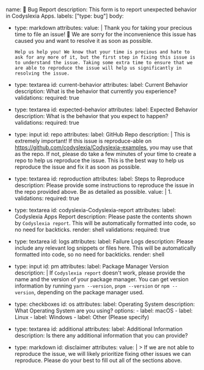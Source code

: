 name: 🐞 Bug Report
description: This form is to report unexpected behavior in Codyslexia Apps.
labels: ["type: bug"]
body:

- type: markdown
  attributes:
  value: |
  Thank you for taking your precious time to file an issue! 🙏 We are sorry for the inconvenience this issue has caused you and want to resolve it as soon as possible.

      Help us help you! We know that your time is precious and hate to ask for any more of it, but the first step in fixing this issue is to understand the issue. Taking some extra time to ensure that we are able to reproduce the issue will help us significantly in resolving the issue.

- type: textarea
  id: current-behavior
  attributes:
  label: Current Behavior
  description: What is the behavior that currently you experience?
  validations:
  required: true
- type: textarea
  id: expected-behavior
  attributes:
  label: Expected Behavior
  description: What is the behavior that you expect to happen?
  validations:
  required: true
- type: input
  id: repo
  attributes:
  label: GitHub Repo
  description: |
  This is extremely important! If this issue is reproduce-able on https://github.com/codyslexia/Codyslexia-examples, you may use that as the repo.
  If not, please do take a few minutes of your time to create a repo to help us reproduce the issue.
  This is the best way to help us reproduce the issue and fix it as soon as possible.
- type: textarea
  id: reproduction
  attributes:
  label: Steps to Reproduce
  description: Please provide some instructions to reproduce the issue in the repo provided above. Be as detailed as possible.
  value: | 1.
  validations:
  required: true
- type: textarea
  id: codyslexia-Codyslexia-report
  attributes:
  label: Codyslexia Apps Report
  description: Please paste the contents shown by `Codyslexia report`. This will be automatically formatted into code, so no need for backticks.
  render: shell
  validations:
  required: true
- type: textarea
  id: logs
  attributes:
  label: Failure Logs
  description: Please include any relevant log snippets or files here. This will be automatically formatted into code, so no need for backticks.
  render: shell
- type: input
  id: pm
  attributes:
  label: Package Manager Version
  description: |
  If `Codyslexia report` doesn't work, please provide the name and the version of your package manager.
  You can get version information by running `yarn --version`, `pnpm --version` or `npm --version`, depending on the package manager used.
- type: checkboxes
  id: os
  attributes:
  label: Operating System
  description: What Operating System are you using?
  options: - label: macOS - label: Linux - label: Windows - label: Other (Please specify)
- type: textarea
  id: additional
  attributes:
  label: Additional Information
  description: Is there any additional information that you can provide?
- type: markdown
  id: disclaimer
  attributes:
  value: | > If we are not able to reproduce the issue, we will likely prioritize fixing other issues we can reproduce. Please do your best to fill out all of the sections above.
